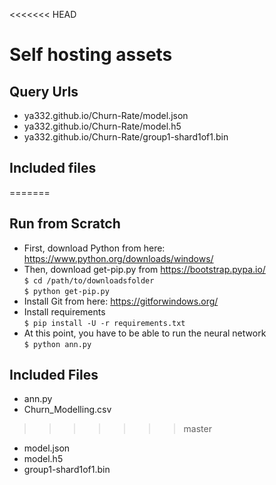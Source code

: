 <<<<<<< HEAD
# Self hosting assets
## Query Urls
- ya332.github.io/Churn-Rate/model.json 
- ya332.github.io/Churn-Rate/model.h5
- ya332.github.io/Churn-Rate/group1-shard1of1.bin
## Included files
=======
## Run from Scratch
- First, download Python from here: https://www.python.org/downloads/windows/  
- Then, download get-pip.py from https://bootstrap.pypa.io/ \
`$ cd /path/to/downloadsfolder` \
`$ python get-pip.py` 
- Install Git from here: https://gitforwindows.org/ 
- Install requirements \
`$ pip install -U -r requirements.txt` 
- At this point, you have to be able to run the neural network \
`$ python ann.py`  

## Included Files ##
- ann.py
- Churn_Modelling.csv
>>>>>>> master
- model.json
- model.h5
- group1-shard1of1.bin

